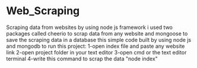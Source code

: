 # Web_Scraping
Scraping data from websites by using node js framework
i used two  packages called cheerio to scrap data from any website and mongoose to save the scraping data in a database 
this simple code built by using node js and mongodb
to run this project:
    1-open index file and paste any website link 
    2-open project folder in your text editor
    3-open cmd or the text editor terminal 
    4-write this command to scrap the data "node index"
